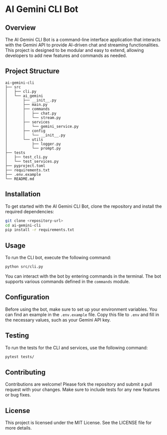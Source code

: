 # AI Gemini CLI Bot

## Overview
The AI Gemini CLI Bot is a command-line interface application that interacts with the Gemini API to provide AI-driven chat and streaming functionalities. This project is designed to be modular and easy to extend, allowing developers to add new features and commands as needed.

## Project Structure
```
ai-gemini-cli
├── src
│   ├── cli.py
│   └── ai_gemini
│       ├── __init__.py
│       ├── main.py
│       ├── commands
│       │   ├── chat.py
│       │   └── stream.py
│       ├── services
│       │   └── gemini_service.py
│       ├── config
│       │   └── __init__.py
│       └── utils
│           ├── logger.py
│           └── prompt.py
├── tests
│   ├── test_cli.py
│   └── test_services.py
├── pyproject.toml
├── requirements.txt
├── .env.example
└── README.md
```

## Installation
To get started with the AI Gemini CLI Bot, clone the repository and install the required dependencies:

```bash
git clone <repository-url>
cd ai-gemini-cli
pip install -r requirements.txt
```

## Usage
To run the CLI bot, execute the following command:

```bash
python src/cli.py
```

You can interact with the bot by entering commands in the terminal. The bot supports various commands defined in the `commands` module.

## Configuration
Before using the bot, make sure to set up your environment variables. You can find an example in the `.env.example` file. Copy this file to `.env` and fill in the necessary values, such as your Gemini API key.

## Testing
To run the tests for the CLI and services, use the following command:

```bash
pytest tests/
```

## Contributing
Contributions are welcome! Please fork the repository and submit a pull request with your changes. Make sure to include tests for any new features or bug fixes.

## License
This project is licensed under the MIT License. See the LICENSE file for more details.